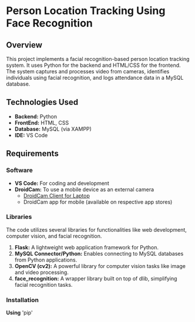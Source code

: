 # Person Location Tracking Using Face Recognition

## Overview
This project implements a facial recognition-based person location tracking system. It uses Python for the backend and HTML/CSS for the frontend. The system captures and processes video from cameras, identifies individuals using facial recognition, and logs attendance data in a MySQL database.

## Technologies Used
* __Backend:__ Python
* __FrontEnd:__ HTML, CSS
* __Database:__ MySQL (via XAMPP)
* __IDE:__ VS Code

## Requirements

### Software
* __VS Code:__ For coding and development
* __DroidCam:__ To use a mobile device as an external camera
     * [DroidCam Client for Laptop](https://www.dev47apps.com/droidcam/windows/)
     * DroidCam app for mobile (available on respective app stores)
       
### Libraries
The code utilizes several libraries for functionalities like web development, computer vision, and facial recognition.

1. __Flask:__ A lightweight web application framework for Python.
2. __MySQL Connector/Python:__ Enables connecting to MySQL databases from Python applications.
3. __OpenCV (cv2):__ A powerful library for computer vision tasks like image and video processing.
4. __face_recognition:__ A wrapper library built on top of dlib, simplifying facial recognition tasks.

### Installation

__Using__ 'pip'

